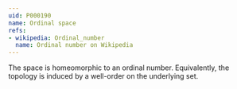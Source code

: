 ```yaml
---
uid: P000190
name: Ordinal space
refs:
- wikipedia: Ordinal_number
  name: Ordinal number on Wikipedia
---
```


The space is homeomorphic to an ordinal number. Equivalently, the topology is induced by a well-order on the underlying set.
